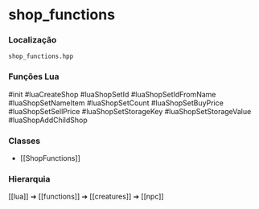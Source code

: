 # shop_functions

### Localização
`shop_functions.hpp`

### Funções Lua
#init
#luaCreateShop
#luaShopSetId
#luaShopSetIdFromName
#luaShopSetNameItem
#luaShopSetCount
#luaShopSetBuyPrice
#luaShopSetSellPrice
#luaShopSetStorageKey
#luaShopSetStorageValue
#luaShopAddChildShop

### Classes
- [[ShopFunctions]]

### Hierarquia
[[lua]] ➔ [[functions]] ➔ [[creatures]] ➔ [[npc]]
